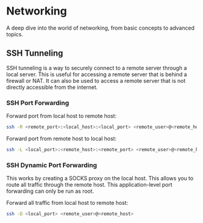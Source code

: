 # Networking

A deep dive into the world of networking, from basic concepts to advanced topics.

## SSH Tunneling

SSH tunneling is a way to securely connect to a remote server through a local server. This is useful for accessing a remote server that is behind a firewall or NAT. It can also be used to access a remote server that is not directly accessible from the internet.

### SSH Port Forwarding

Forward port from local host to remote host:

```bash
ssh -R <remote_port>:<local_host>:<local_port> <remote_user>@<remote_host>
```

Forward port from remote host to local host:

```bash
ssh -L <local_port>:<remote_host>:<remote_port> <remote_user>@<remote_host>
```

### SSH Dynamic Port Forwarding

This works by creating a SOCKS proxy on the local host. This allows you to route all traffic through the remote host. This application-level port forwarding can only be run as root.

Forward all traffic from local host to remote host:

```bash
ssh -D <local_port> <remote_user>@<remote_host>
```
